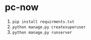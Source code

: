 # pc-now 

1. ```pip install requirments.txt```
2. ```python manage.py createsuperuser```
3. ```python manage.py runserver```
